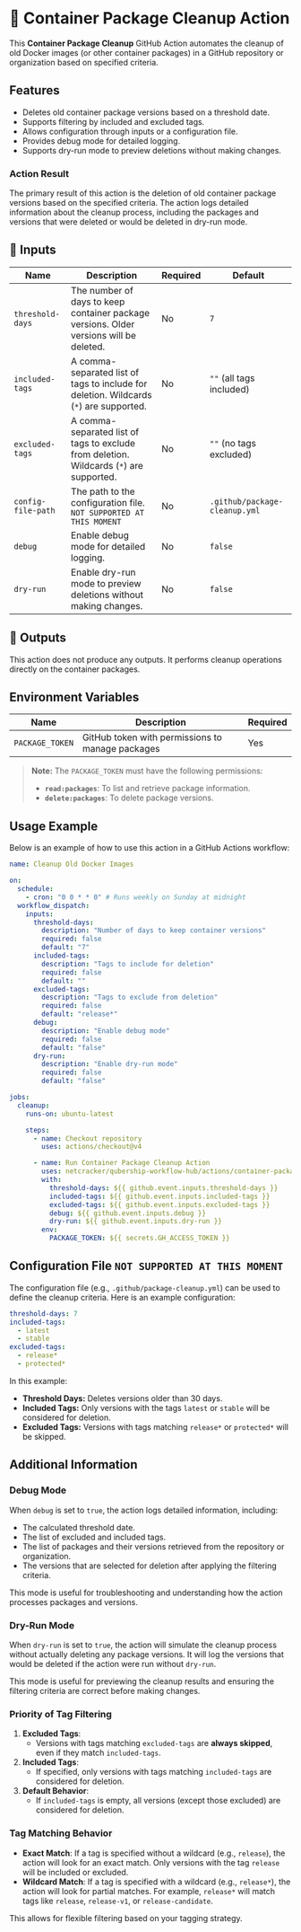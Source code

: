 # 🚀 Container Package Cleanup Action

This **Container Package Cleanup** GitHub Action automates the cleanup of old Docker images (or other container packages) in a GitHub repository or organization based on specified criteria.

## Features

- Deletes old container package versions based on a threshold date.
- Supports filtering by included and excluded tags.
- Allows configuration through inputs or a configuration file.
- Provides debug mode for detailed logging.
- Supports dry-run mode to preview deletions without making changes.

### Action Result

The primary result of this action is the deletion of old container package versions based on the specified criteria. The action logs detailed information about the cleanup process, including the packages and versions that were deleted or would be deleted in dry-run mode.

## 📌 Inputs

| Name               | Description                                                                 | Required | Default                     |
| ------------------ | --------------------------------------------------------------------------- | -------- | --------------------------- |
| `threshold-days`   | The number of days to keep container package versions. Older versions will be deleted. | No       | `7`                         |
| `included-tags`    | A comma-separated list of tags to include for deletion. Wildcards (`*`) are supported. | No       | `""` (all tags included)     |
| `excluded-tags`    | A comma-separated list of tags to exclude from deletion. Wildcards (`*`) are supported.| No       | `""` (no tags excluded)                  |
| `config-file-path` | The path to the configuration file. `NOT SUPPORTED AT THIS MOMENT`          | No       | `.github/package-cleanup.yml` |
| `debug`            | Enable debug mode for detailed logging.                                     | No       | `false`                     |
| `dry-run`          | Enable dry-run mode to preview deletions without making changes.            | No       | `false`                     |

## 📌 Outputs

This action does not produce any outputs. It performs cleanup operations directly on the container packages.

## Environment Variables

| Name            | Description                                      | Required |
| --------------- | ------------------------------------------------ | -------- |
| `PACKAGE_TOKEN` | GitHub token with permissions to manage packages | Yes      |

> **Note:** The `PACKAGE_TOKEN` must have the following permissions:
> - **`read:packages`**: To list and retrieve package information.
> - **`delete:packages`**: To delete package versions.

## Usage Example

Below is an example of how to use this action in a GitHub Actions workflow:

```yaml
name: Cleanup Old Docker Images

on:
  schedule:
    - cron: "0 0 * * 0" # Runs weekly on Sunday at midnight
  workflow_dispatch:
    inputs:
      threshold-days:
        description: "Number of days to keep container versions"
        required: false
        default: "7"
      included-tags:
        description: "Tags to include for deletion"
        required: false
        default: ""
      excluded-tags:
        description: "Tags to exclude from deletion"
        required: false
        default: "release*"
      debug:
        description: "Enable debug mode"
        required: false
        default: "false"
      dry-run:
        description: "Enable dry-run mode"
        required: false
        default: "false"

jobs:
  cleanup:
    runs-on: ubuntu-latest

    steps:
      - name: Checkout repository
        uses: actions/checkout@v4

      - name: Run Container Package Cleanup Action
        uses: netcracker/qubership-workflow-hub/actions/container-package-cleanup@main
        with:
          threshold-days: ${{ github.event.inputs.threshold-days }}
          included-tags: ${{ github.event.inputs.included-tags }}
          excluded-tags: ${{ github.event.inputs.excluded-tags }}
          debug: ${{ github.event.inputs.debug }}
          dry-run: ${{ github.event.inputs.dry-run }}
        env:
          PACKAGE_TOKEN: ${{ secrets.GH_ACCESS_TOKEN }}
```

## Configuration File `NOT SUPPORTED AT THIS MOMENT`

The configuration file (e.g., `.github/package-cleanup.yml`) can be used to define the cleanup criteria. Here is an example configuration:

```yaml
threshold-days: 7
included-tags:
  - latest
  - stable
excluded-tags:
  - release*
  - protected*
```

In this example:

- **Threshold Days:** Deletes versions older than 30 days.
- **Included Tags:** Only versions with the tags `latest` or `stable` will be considered for deletion.
- **Excluded Tags:** Versions with tags matching `release*` or `protected*` will be skipped.

## Additional Information

### Debug Mode

When `debug` is set to `true`, the action logs detailed information, including:

- The calculated threshold date.
- The list of excluded and included tags.
- The list of packages and their versions retrieved from the repository or organization.
- The versions that are selected for deletion after applying the filtering criteria.

This mode is useful for troubleshooting and understanding how the action processes packages and versions.

### Dry-Run Mode

When `dry-run` is set to `true`, the action will simulate the cleanup process without actually deleting any package versions. It will log the versions that would be deleted if the action were run without `dry-run`.

This mode is useful for previewing the cleanup results and ensuring the filtering criteria are correct before making changes.

### Priority of Tag Filtering

1. **Excluded Tags**:
   - Versions with tags matching `excluded-tags` are **always skipped**, even if they match `included-tags`.
2. **Included Tags**:
   - If specified, only versions with tags matching `included-tags` are considered for deletion.
3. **Default Behavior**:
   - If `included-tags` is empty, all versions (except those excluded) are considered for deletion.

### Tag Matching Behavior

- **Exact Match**: If a tag is specified without a wildcard (e.g., `release`), the action will look for an exact match. Only versions with the tag `release` will be included or excluded.
- **Wildcard Match**: If a tag is specified with a wildcard (e.g., `release*`), the action will look for partial matches. For example, `release*` will match tags like `release`, `release-v1`, or `release-candidate`.

This allows for flexible filtering based on your tagging strategy.